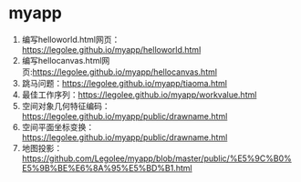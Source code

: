 # myapp
1. 编写helloworld.html网页：https://legolee.github.io/myapp/helloworld.html
2. 编写hellocanvas.html网页:https://legolee.github.io/myapp/hellocanvas.html
3. 跳马问题：https://legolee.github.io/myapp/tiaoma.html
4. 最佳工作序列：https://legolee.github.io/myapp/workvalue.html
5. 空间对象几何特征编码：https://legolee.github.io/myapp/public/drawname.html
6. 空间平面坐标变换：https://legolee.github.io/myapp/public/drawname.html
7. 地图投影：https://github.com/Legolee/myapp/blob/master/public/%E5%9C%B0%E5%9B%BE%E6%8A%95%E5%BD%B1.html
